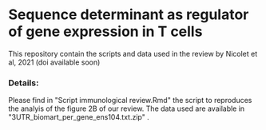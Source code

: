 # Sequence determinant as regulator of gene expression in T cells


This repository contain the scripts and data used in the review by Nicolet et al, 2021 (doi available soon)

### Details: ###
Please find in "Script immunological review.Rmd" the script to reproduces the analyis of the figure 2B of our review. 
The data used are available in "3UTR_biomart_per_gene_ens104.txt.zip" .

